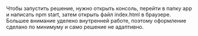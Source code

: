 Чтобы запустить решение, нужно открыть консоль, перейти в папку app и написать npm start, затем открыть файл index.html в браузере. 
Большее внимание уделено внутренней работе, поэтому оформление сделано по минимуму и само решение не адаптивно.